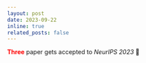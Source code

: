 ```yaml
---
layout: post
date: 2023-09-22
inline: true
related_posts: false
---
```


<b><font color="red">Three</font></b> paper gets accepted to <i>NeurIPS 2023</i> 🎉